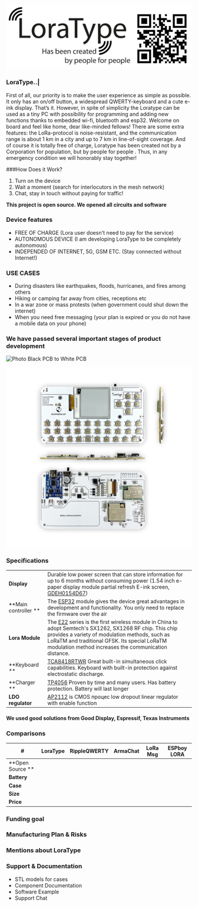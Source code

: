 [![LoraType](https://raw.githubusercontent.com/AutomationArt/LoraType/main/Image/LoraType.png "LoraType")](https://raw.githubusercontent.com/AutomationArt/LoraType/main/Image/LoraType.png "LoraType")

### LoraType..|
First of all, our priority is to make the user experience as simple as possible. It only has an on/off button, a widespread QWERTY-keyboard and a cute e-ink display. That’s it. However, in spite of simplicity the Loratype can be used as a tiny PC with possibility for programming and adding new functions thanks to embedded wi-fi, bluetooth and esp32. Welcome on board and feel like home, dear like-minded fellows! There are some extra features: the LoRa-protocol is noise-resistant, and the communication range is about 1 km in a city and up to 7 km in line-of-sight coverage. And of course it is totally free of charge, Loratype has been created not by a Corporation for population, but by people for people . Thus, in any emergency condition we will honorably stay together!

###How Does it Work?

1. Turn on the device
2. Wait a moment (search for interlocutors in the mesh network)
3. Chat, stay in touch without paying for traffic!

**This project is open source. We opened all circuits and software**

### Device features

- FREE OF CHARGE (Lora user doesn't need to pay for the service)
- AUTONOMOUS DEVICE (I am developing LoraType to be completely autonomous)
- INDEPENDED OF INTERNET, 5G, GSM ETC. (Stay connected without Internet!)

### USE CASES

- During disasters like earthquakes, floods, hurricanes, and fires among others
- Hiking or camping far away from cities, receptions etc
- In a war zone or mass protests (when government could shut down the internet)
- When you need free messaging (your plan is expired or you do not have a mobile data on your phone)

### We have passed several important stages of product development

![Photo Black PCB to White PCB](http:// "Photo Black to White")



[![LoraType](https://raw.githubusercontent.com/AutomationArt/LoraType/main/Image/LoraType_PCB.jpg "LoraTypePCB")](https://raw.githubusercontent.com/AutomationArt/LoraType/main/Image/LoraType_PCB.jpg "LoraTypePCB")



### Specifications

|   |   |
| ------------ | ------------ |
| **Display**  | Durable low power screen that can store information for up to 6 months without consuming power (1.54 inch e-paper display module partial refresh E-ink screen, [GDEH0154D67](https://www.good-display.com/product/1.54-inch-e-paper-display-module-partial-refresh-E-ink-screen,-GDEH0154D67-208.html "GDEH0154D67"))   |
| **Main controller ** | The [ESP32](https://www.espressif.com/sites/default/files/documentation/esp32-wroom-32e_esp32-wroom-32ue_datasheet_en.pdf "ESP32") module gives the device great advantages in development and functionality. You only need to replace the firmware over the air   |
| **Lora Module**  | The [E22](https://www.ebyte.com/en/product-view-news.aspx?id=437 "E22") series is the first wireless module in China to adopt Semtech's SX1262, SX1268 RF chip. This chip provides a variety of modulation methods, such as LoRaTM and traditional GFSK. Its special LoRaTM modulation method increases the communication distance.    |
| **Keyboard ** | [TCA8418RTWR](https://www.ti.com/product/TCA8418/part-details/TCA8418RTWR "TCA8418RTWR") Great built-in simultaneous click capabilities. Keyboard with built-in protection against electrostatic discharge.   |
| **Charger **| [TP4056](http://www.tp4056.com/datasheet/ "TP4056") Proven by time and many users. Has battery protection. Battery will last longer |
| **LDO regulator**  | [AP2112](https://www.digikey.com/en/products/detail/diodes-incorporated/AP2112K-3-3TRG1/4470746 "AP2112") is CMOS процес low dropout linear regulator with enable function  |


#### We used good solutions from Good Display, Espressif, Texas Instruments


### Comparisons
|   #| LoraType  |  RippleQWERTY  |   ArmaChat | LoRa Msg  | ESPboy LORA  |
| ------------ | ------------ | ------------ | ------------ | ------------ | ------------ |
| **Open Source ** |   |   |   |   |   |
|  **Battery** |   |   |   |   |   |
|  **Case** |   |   |   |   |   |
|  **Size** |   |   |   |   |   |
|  **Price** |   |   |   |   |   |

### Funding goal

### Manufacturing Plan & Risks

### Mentions about LoraType

### Support & Documentation

- STL models for cases
- Component Documentation
- Software Example
- Support Chat